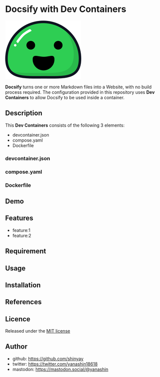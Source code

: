 # Docsify with Dev Containers

[![Docsify](https://github.com/docsifyjs/docsify/raw/develop/docs/_media/icon.svg)](https://docsify.js.org/#/)

**Docsify** turns one or more Markdown files into a Website, with no build process required.
The configuration provided in this repository uses **Dev Containers** to allow Docsify to be used inside a container.

## Description

This **Dev Containers** consists of the following 3 elements:

- devcontainer.json
- compose.yaml
- Dockerfile

### devcontainer.json

### compose.yaml

### Dockerfile

## Demo

## Features

- feature:1
- feature:2

## Requirement

## Usage

## Installation

## References

## Licence

Released under the [MIT license](https://gist.githubusercontent.com/shinyay/56e54ee4c0e22db8211e05e70a63247e/raw/34c6fdd50d54aa8e23560c296424aeb61599aa71/LICENSE)

## Author

- github: <https://github.com/shinyay>
- twitter: <https://twitter.com/yanashin18618>
- mastodon: <https://mastodon.social/@yanashin>
